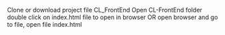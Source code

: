 Clone or download project file CL_FrontEnd
Open CL-FrontEnd folder
double click on index.html file to open in browser
OR open browser and go to file, open file index.html
